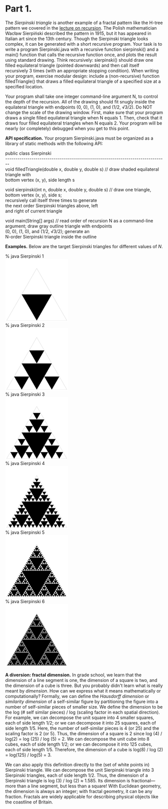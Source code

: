 # Part 1.  

The *Sierpinski triangle* is another example of a fractal pattern like the H-tree pattern we covered in the [lecture on recursion](https://katie.cs.mtech.edu/classes/archive/f13/csci135/slides/135-recursion.pdf). The Polish mathematician Wacław Sierpiński described the pattern in 1915, but it has appeared in Italian art since the 13th century. Though the Sierpinski triangle looks complex, it can be generated with a short recursive program. Your task is to write a program Sierpinski.java with a recursive function sierpinski() and a main() function that calls the recursive function once, and plots the result using standard drawing. Think recursively: sierpinski() should draw one filled equilateral triangle (pointed downwards) and then call itself recursively 3 times (with an appropriate stopping condition). When writing your program, exercise modular design: include a (non-recursive) function filledTriangle() that draws a filled equilateral triangle of a specified size at a specified location.  

Your program shall take one integer command-line argument N, to control the depth of the recursion. All of the drawing should fit snugly inside the equilateral triangle with endpoints (0, 0), (1, 0), and (1/2, √3/2). Do NOT change the scale of the drawing window. First, make sure that your program draws a single filled equilateral triangle when N equals 1. Then, check that it draws four filled equilateral triangles when N equals 2. Your program will be nearly (or completely) debugged when you get to this point.  

**API specification.** Your program Sierpinski.java must be organized as a library of static methods with the following API:  

   public class Sierpinski  
   \-\-\-\-\-\-\-\-\-\-\-\-\-\-\-\-\-\-\-\-\-\-\-\-\-\-\-\-\-\-\-\-\-\-\-\-\-\-\-\-\-\-\-\-\-\-\-\-\-\-\-\-\-\-\-\-\-\-\-\-\-\-\-\-\-\-\-\-\-\-\-\-\-\-\-\-\-\-\-\-  
   void filledTriangle(double x, double y, double s)     // draw shaded equilateral triangle with  
                                                            bottom vertex (x, y), side length s  
 
   void sierpinski(int n, double x, double y, double s)  // draw one triangle, bottom vertex (x, y), side s;  
                                                            recursively call itself three times to generate  
                                                            the next order Sierpinski triangles above, left  
                                                            and right of current triangle  
  
   void main(String[] args)                              // read order of recursion N as a command-line  
                                                            argument; draw gray outline triangle with endpoints  
                                                            (0, 0), (1, 0), and (1/2, √3/2); generate an  
                                                            N-order Sierpinski triangle inside the outline  
                                                              
**Examples.** Below are the target Sierpinski triangles for different values of *N*.  

   % java Sierpinski 1	 
   ![Sierpinski triangle of order 1](sierpinski1.png)  
   % java Sierpinski 2	
   ![Sierpinski triangle of order 2](sierpinski2.png)  
   % java Sierpinski 3  
   ![Sierpinski triangle of order 3](sierpinski3.png)  
   % java Sierpinski 4	
   ![Sierpinski triangle of order 4](sierpinski4.png)  
   % java Sierpinski 5	
   ![Sierpinski triangle of order 5](sierpinski5.png)  
   % java Sierpinski 6  
   ![Sierpinski triangle of order 6](sierpinski6.png)  
    
**A diversion: fractal dimension.** In grade school, we learn that the dimension of a line segment is one, the dimension of a square is two, and the dimension of a cube is three. But you probably didn't learn what is really meant by *dimension*. How can we express what it means mathematically or computationally? Formally, we can define the *Hausdorff dimension* or *similarity dimension* of a self-similar figure by partitioning the figure into a number of self-similar pieces of smaller size. We define the dimension to be the log (# self similar pieces) / log (scaling factor in each spatial direction). For example, we can decompose the unit square into 4 smaller squares, each of side length 1/2; or we can decompose it into 25 squares, each of side length 1/5. Here, the number of self-similar pieces is 4 (or 25) and the scaling factor is 2 (or 5). Thus, the dimension of a square is 2 since log (4) / log(2) = log (25) / log (5) = 2. We can decompose the unit cube into 8 cubes, each of side length 1/2; or we can decompose it into 125 cubes, each of side length 1/5. Therefore, the dimension of a cube is log(8) / log (2) = log(125) / log(5) = 3.

We can also apply this definition directly to the (set of white points in) Sierpinski triangle. We can decompose the unit Sierpinski triangle into 3 Sierpinski triangles, each of side length 1/2. Thus, the dimension of a Sierpinski triangle is log (3) / log (2) ≈ 1.585. Its dimension is fractional—more than a line segment, but less than a square! With Euclidean geometry, the dimension is always an integer; with fractal geometry, it can be any fraction. Fractals are widely applicable for describing physical objects like the coastline of Britain.
